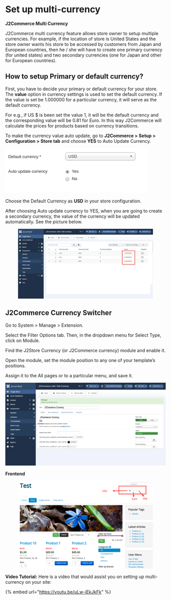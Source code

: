 # Set up multi-currency

**J2Commerce Multi Currency**

J2Commerce multi currency feature allows store owner to setup multiple currencies. For example, if the location of store is United States and the store owner wants his store to be accessed by customers from Japan and European countries, then he / she will have to create one primary currency (for united states) and two secondary currencies (one for Japan and other for European countries).

## How to setup Primary or default currency? <a href="#how-to-setup-primary-or-default-currency" id="how-to-setup-primary-or-default-currency"></a>

First, you have to decide your primary or default currency for your store. The **value** option in currency settings is used to set the default currency. If the value is set be 1.000000 for a particular currency, it will serve as the default currency.

For e.g., if US $ is been set the value 1, it will be the default currency and the corresponding value will be 0.81 for Euro. In this way J2Commerce will calculate the prices for products based on currency transitions.

To make the currency value auto update, go to **J2Commerce > Setup > Configuration > Store tab** and choose **YES** to Auto Update Currency.

![Autoupdate currency](https://raw.githubusercontent.com/j2store/doc-images/master/set-up/set-up-multi-currency/multi-currency_autoupdatecurrency.png)&#x20;

Choose the Default Currency as **USD** in your store configuration.

After choosing Auto update currency to YES, when you are going to create a secondary currency, the value of the currency will be updated automatically. See the picture below.&#x20;

<figure><img src="../.gitbook/assets/multi-currency_value2 (1).webp" alt=""><figcaption></figcaption></figure>

## J2Commerce Currency Switcher <a href="#j2store-currency-switcher" id="j2store-currency-switcher"></a>

Go to System > Manage > Extension.

Select the Filter Options tab. Then, in the dropdown menu for Select Type, click on Module.&#x20;

Find the J2Store Currency (or J2Commerce currency) module and enable it.

Open the module, set the module position to any one of your template’s positions.

Assign it to the All pages or to a particular menu, and save it.

![Currency setup](../.gitbook/assets/multi-currency-setup2.webp)

**Frontend**&#x20;

<figure><img src="../.gitbook/assets/multi-currency_frontend.png" alt=""><figcaption></figcaption></figure>

**Video Tutorial:** Here is a video that would assist you on setting up multi-currency on your site:

{% embed url="https://youtu.be/uLw-iEkJkFk" %}
